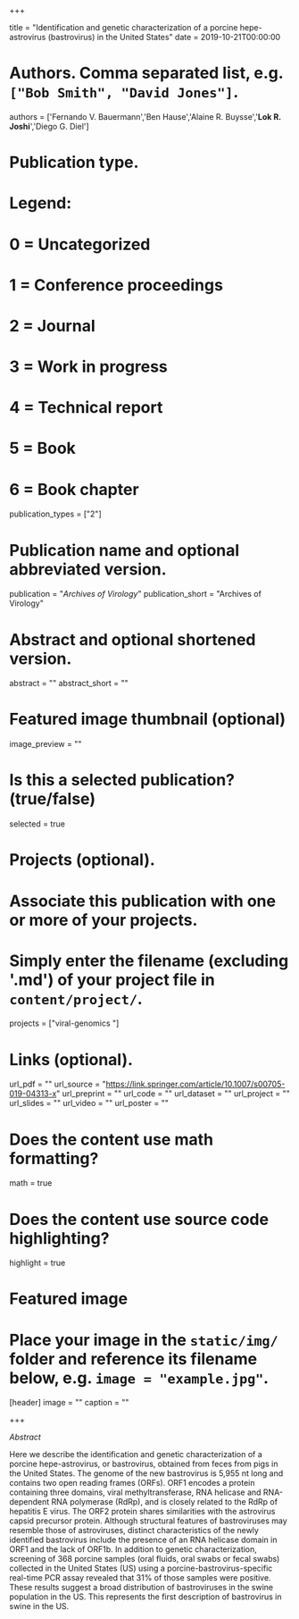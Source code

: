 +++

title = "Identification and genetic characterization of a porcine hepe-astrovirus (bastrovirus) in the United States"
date = 2019-10-21T00:00:00

# Authors. Comma separated list, e.g. `["Bob Smith", "David Jones"]`.
authors = ['Fernando V. Bauermann','Ben Hause','Alaine R. Buysse','**Lok R. Joshi**','Diego G. Diel'] 

# Publication type.
# Legend:
# 0 = Uncategorized
# 1 = Conference proceedings
# 2 = Journal
# 3 = Work in progress
# 4 = Technical report
# 5 = Book
# 6 = Book chapter
publication_types = ["2"]

# Publication name and optional abbreviated version.
publication = "*Archives of Virology*"
publication_short = "Archives of Virology"

# Abstract and optional shortened version.
abstract = ""
abstract_short = ""
# Featured image thumbnail (optional)
image_preview = ""

# Is this a selected publication? (true/false)
selected = true

# Projects (optional).
#   Associate this publication with one or more of your projects.
#   Simply enter the filename (excluding '.md') of your project file in `content/project/`.
projects = ["viral-genomics "]

# Links (optional).
url_pdf = ""
url_source = "https://link.springer.com/article/10.1007/s00705-019-04313-x"
url_preprint = ""
url_code = ""
url_dataset = ""
url_project = ""
url_slides = ""
url_video = ""
url_poster = ""

# Does the content use math formatting?
math = true

# Does the content use source code highlighting?
highlight = true

# Featured image
# Place your image in the `static/img/` folder and reference its filename below, e.g. `image = "example.jpg"`.
[header]
image = ""
caption = ""

+++

*Abstract*

Here we describe the identification and genetic characterization of a porcine hepe-astrovirus, or bastrovirus, obtained from feces from pigs in the United States. The genome of the new bastrovirus is 5,955 nt long and contains two open reading frames (ORFs). ORF1 encodes a protein containing three domains, viral methyltransferase, RNA helicase and RNA-dependent RNA polymerase (RdRp), and is closely related to the RdRp of hepatitis E virus. The ORF2 protein shares similarities with the astrovirus capsid precursor protein. Although structural features of bastroviruses may resemble those of astroviruses, distinct characteristics of the newly identified bastrovirus include the presence of an RNA helicase domain in ORF1 and the lack of ORF1b. In addition to genetic characterization, screening of 368 porcine samples (oral fluids, oral swabs or fecal swabs) collected in the United States (US) using a porcine-bastrovirus-specific real-time PCR assay revealed that 31% of those samples were positive. These results suggest a broad distribution of bastroviruses in the swine population in the US. This represents the first description of bastrovirus in swine in the US.



